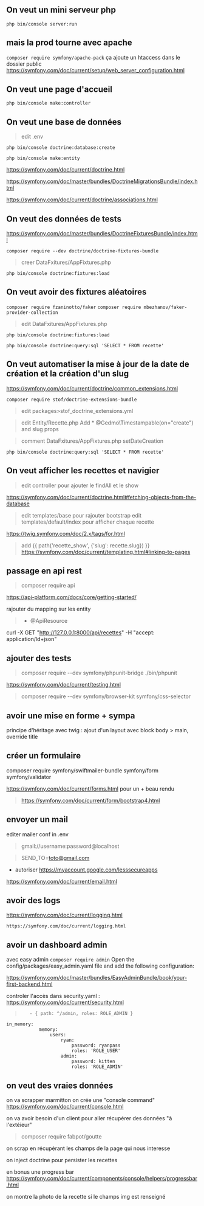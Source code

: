 ## On veut un mini serveur php

`php bin/console server:run`

## mais la prod tourne avec apache

`composer require symfony/apache-pack`
ça ajoute un htaccess dans le dossier public
https://symfony.com/doc/current/setup/web_server_configuration.html

## On veut une page d'accueil

`php bin/console make:controller`

## On veut une base de données

> edit .env

`php bin/console doctrine:database:create`

`php bin/console make:entity`

https://symfony.com/doc/current/doctrine.html

https://symfony.com/doc/master/bundles/DoctrineMigrationsBundle/index.html

https://symfony.com/doc/current/doctrine/associations.html

## On veut des données de tests

https://symfony.com/doc/master/bundles/DoctrineFixturesBundle/index.html

`composer require --dev doctrine/doctrine-fixtures-bundle`

> creer DataFxitures/AppFixtures.php

`php bin/console doctrine:fixtures:load`

## On veut avoir des fixtures aléatoires

`composer require fzaninotto/faker`
`composer require mbezhanov/faker-provider-collection`

> edit DataFxitures/AppFixtures.php

`php bin/console doctrine:fixtures:load`

`php bin/console doctrine:query:sql 'SELECT * FROM recette'`

## On veut automatiser la mise à jour de la date de création et la création d'un slug

https://symfony.com/doc/current/doctrine/common_extensions.html

`composer require stof/doctrine-extensions-bundle`

> edit packages>stof_doctrine_extensions.yml

> edit Entity/Recette.php Add \* @Gedmo\Timestampable(on="create") and slug props

> comment DataFxitures/AppFixtures.php setDateCreation

`php bin/console doctrine:query:sql 'SELECT * FROM recette'`

## On veut afficher les recettes et navigier

> edit controller pour ajouter le findAll et le show

https://symfony.com/doc/current/doctrine.html#fetching-objects-from-the-database

> edit templates/base pour rajouter bootstrap
> edit templates/default/index pour afficher chaque recette

https://twig.symfony.com/doc/2.x/tags/for.html

> add {{ path('recette_show', {'slug': recette.slug}) }}
 > https://symfony.com/doc/current/templating.html#linking-to-pages

## passage en api rest

> composer require api

https://api-platform.com/docs/core/getting-started/

rajouter du mapping sur les entity

> - @ApiResource

curl -X GET "http://127.0.0.1:8000/api/recettes" -H "accept: application/ld+json"

## ajouter des tests

> composer require --dev symfony/phpunit-bridge
> ./bin/phpunit

https://symfony.com/doc/current/testing.html

> composer require --dev symfony/browser-kit symfony/css-selector

## avoir une mise en forme + sympa

principe d'héritage avec twig : ajout d'un layout avec block body > main, override title

## créer un formulaire

composer require symfony/swiftmailer-bundle symfony/form symfony/validator

https://symfony.com/doc/current/forms.html
pour un + beau rendu

> https://symfony.com/doc/current/form/bootstrap4.html

## envoyer un mail

editer mailer conf in .env

> gmail://username:password@localhost

> SEND_TO=toto@gmail.com

- autoriser https://myaccount.google.com/lesssecureapps

https://symfony.com/doc/current/email.html

## avoir des logs

https://symfony.com/doc/current/logging.html

`https://symfony.com/doc/current/logging.html`

## avoir un dashboard admin

avec easy admin
`composer require admin`
Open the config/packages/easy_admin.yaml file and add the following configuration:

https://symfony.com/doc/master/bundles/EasyAdminBundle/book/your-first-backend.html

controler l'accès dans security.yaml : https://symfony.com/doc/current/security.html

>        - { path: ^/admin, roles: ROLE_ADMIN }

```
in_memory:
            memory:
                users:
                    ryan:
                        password: ryanpass
                        roles: 'ROLE_USER'
                    admin:
                        password: kitten
                        roles: 'ROLE_ADMIN'
```

## on veut des vraies données

on va scrapper marmitton
on crée une "console command"
https://symfony.com/doc/current/console.html

on va avoir besoin d'un client pour aller récupérer des données "à l'extéieur"

> composer require fabpot/goutte

on scrap en récupérant les champs de la page qui nous interesse

on inject doctrine pour persister les recettes

en bonus une progress bar
https://symfony.com/doc/current/components/console/helpers/progressbar.html

on montre la photo de la recette si le champs img est renseigné

